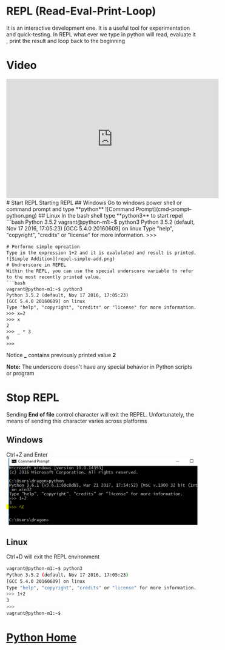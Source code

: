 # REPL (Read-Eval-Print-Loop)
It is an interactive development ene. It is a useful tool for experimentation and quick-testing.
In REPL what ever we type in python will read, evaluate it , print the result and loop back to the beginning
# Video
<iframe width="560" height="315" src="https://www.youtube.com/embed/mcCjEPXyKnw?rel=0" frameborder="0" allowfullscreen></iframe>
# Start REPL
Starting REPL
## Windows
Go to  windows power shell or command prompt and type **python**
![Command Prompt](cmd-prompt-python.png)
## Linux
In the bash shell type **python3** to start repel
```bash
Python 3.5.2                                                                
vagrant@python-m1:~$ python3                                                
Python 3.5.2 (default, Nov 17 2016, 17:05:23)                               
[GCC 5.4.0 20160609] on linux                                               
Type "help", "copyright", "credits" or "license" for more information.      
>>>                                                                     

```
# Performe simple opreation
Type in the expression 1+2 and it is evalulated and result is printed.
![Simple Addition](repel-simple-add.png)
# Undrerscore in REPEL
Within the REPL, you can use the special underscore variable to refer to the most recently printed value.
```bash
vagrant@python-m1:~$ python3                                                        
Python 3.5.2 (default, Nov 17 2016, 17:05:23)                                       
[GCC 5.4.0 20160609] on linux                                                       
Type "help", "copyright", "credits" or "license" for more information.              
>>> x=2                                                                             
>>> x                                                                               
2                                                                                   
>>> _ * 3                                                                           
6                                                                                   
>>>                                                                                 
```
Notice **_** contains previously printed value **2**

**Note:** The underscore doesn't have any special behavior in Python scripts or program
# Stop REPL
Sending **End of file** control character will exit the REPEL. Unfortunately, the means of sending this character varies across platforms
## Windows
Ctrl+Z and Enter
![Stop REPL](python-repel-stop-windows.png)

## Linux
Ctrl+D will exit the REPL environment
```bash
vagrant@python-m1:~$ python3                                            
Python 3.5.2 (default, Nov 17 2016, 17:05:23)                           
[GCC 5.4.0 20160609] on linux                                           
Type "help", "copyright", "credits" or "license" for more information.  
>>> 1+2                                                                 
3                                                                       
>>>                                                                     
vagrant@python-m1:~$                                                    

```
# [Python Home](index.html#REPL)
